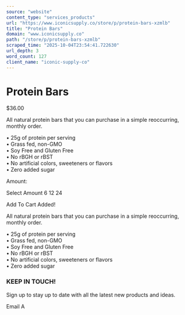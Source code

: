 ```yaml
---
source: "website"
content_type: "services_products"
url: "https://www.iconicsupply.co/store/p/protein-bars-xzmlb"
title: "Protein Bars"
domain: "www.iconicsupply.co"
path: "/store/p/protein-bars-xzmlb"
scraped_time: "2025-10-04T23:54:41.722630"
url_depth: 3
word_count: 127
client_name: "iconic-supply-co"
---
```


# Protein Bars

$36.00

All natural protein bars that you can purchase in a simple reoccurring, monthly order.

• 25g of protein per serving  
• Grass fed, non-GMO  
• Soy Free and Gluten Free  
• No rBGH or rBST  
• No artificial colors, sweeteners or flavors  
• Zero added sugar

Amount:

Select Amount 6 12 24

Add To Cart Added!

All natural protein bars that you can purchase in a simple reoccurring, monthly order.

• 25g of protein per serving  
• Grass fed, non-GMO  
• Soy Free and Gluten Free  
• No rBGH or rBST  
• No artificial colors, sweeteners or flavors  
• Zero added sugar

### KEEP IN TOUCH!

Sign up to stay up to date with all the latest new products and ideas.

Email A